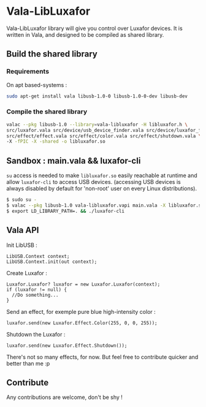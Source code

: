 # Vala-LibLuxafor

Vala-LibLuxafor library will give you control over Luxafor devices.
It is written in Vala, and designed to be compiled as shared library.

## Build the shared library

### Requirements

On apt based-systems :

```bash
sudo apt-get install vala libusb-1.0-0 libusb-1.0-0-dev libusb-dev
```

### Compile the shared library

```bash
valac --pkg libusb-1.0 --library=vala-libluxafor -H libluxafor.h \
src/luxafor.vala src/device/usb_device_finder.vala src/device/luxafor_finder.vala \
src/effect/effect.vala src/effect/color.vala src/effect/shutdown.vala \
-X -fPIC -X -shared -o libluxafor.so

```

## Sandbox : main.vala && luxafor-cli

`su` access is needed to make `libluxafor.so` easily reachable at runtime and allow `luxafor-cli` to access USB devices.
(accessing USB devices is always disabled by default for 'non-root' user on every Linux distributions).

```bash
$ sudo su -
$ valac --pkg libusb-1.0 vala-libluxafor.vapi main.vala -X libluxafor.so -X -I. -o luxafor-cli
$ export LD_LIBRARY_PATH=. && ./luxafor-cli

```

## Vala API

Init LibUSB :
```vala
LibUSB.Context context;
LibUSB.Context.init(out context);	
```

Create Luxafor :
```vala
Luxafor.Luxafor? luxafor = new Luxafor.Luxafor(context);
if (luxafor != null) {
  //Do something...		
}
```

Send an effect, for exemple pure blue high-intensity color :
```vala
luxafor.send(new Luxafor.Effect.Color(255, 0, 0, 255));

```

Shutdown the Luxafor :
```
luxafor.send(new Luxafor.Effect.Shutdown());
```

There's not so many effects, for now. But feel free to contribute quicker and better than me :p

## Contribute

Any contributions are welcome, don't be shy !
